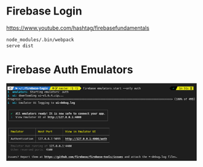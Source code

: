 # Firebase Login

https://www.youtube.com/hashtag/firebasefundamentals

```
node_modules/.bin/webpack
serve dist
```
# Firebase Auth Emulators

![Auth Emulator](firebase-emu.png)
